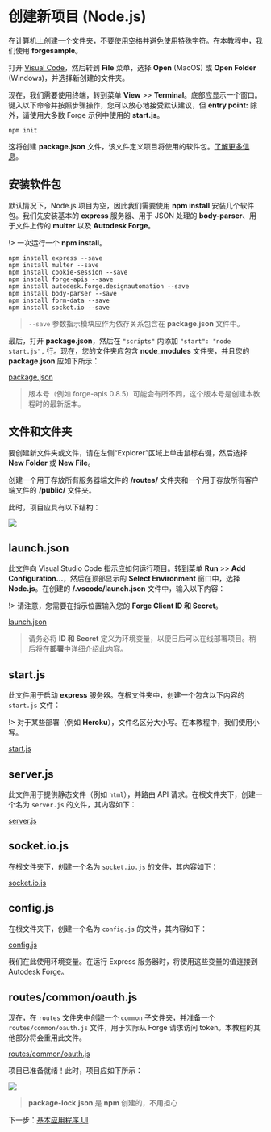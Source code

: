 # 创建新项目 (Node.js)

在计算机上创建一个文件夹，不要使用空格并避免使用特殊字符。在本教程中，我们使用 **forgesample**。

打开 [Visual Code](https://code.visualstudio.com/download)，然后转到 **File** 菜单，选择 **Open** (MacOS) 或 **Open Folder** (Windows)，并选择新创建的文件夹。 

现在，我们需要使用终端，转到菜单 **View** >> **Terminal**。底部应显示一个窗口。键入以下命令并按照步骤操作，您可以放心地接受默认建议，但 **entry point:** 除外，请使用大多数 Forge 示例中使用的 **start.js**。

```
npm init
```

这将创建 **package.json** 文件，该文件定义项目将使用的软件包。[了解更多信息](https://docs.npmjs.com/files/package.json)。

## 安装软件包

默认情况下，Node.js 项目为空，因此我们需要使用 **npm install** 安装几个软件包。我们先安装基本的 **express** 服务器、用于 JSON 处理的 **body-parser**、用于文件上传的 **multer** 以及 **Autodesk Forge**。

!> 一次运行一个 **npm install**。

```
npm install express --save
npm install multer --save
npm install cookie-session --save
npm install forge-apis --save
npm install autodesk.forge.designautomation --save
npm install body-parser --save
npm install form-data --save
npm install socket.io --save
```

> `--save` 参数指示模块应作为依存关系包含在 **package.json** 文件中。

最后，打开 **package.json**，然后在 `"scripts"` 内添加 `"start": "node start.js",` 行。现在，您的文件夹应包含 **node_modules** 文件夹，并且您的 **package.json** 应如下所示：

[package.json](_snippets/modifymodels/node/package.json ':include :type=code json')

> 版本号（例如 forge-apis 0.8.5）可能会有所不同，这个版本号是创建本教程时的最新版本。

## 文件和文件夹

要创建新文件夹或文件，请在左侧“Explorer”区域上单击鼠标右键，然后选择 **New Folder** 或 **New File**。

创建一个用于存放所有服务器端文件的 **/routes/** 文件夹和一个用于存放所有客户端文件的 **/public/** 文件夹。

此时，项目应具有以下结构：

![](_media/nodejs/vs_code_explorer_da.png) 

## launch.json

此文件向 Visual Studio Code 指示应如何运行项目。转到菜单 **Run** >> **Add Configuration...**，然后在顶部显示的 **Select Environment** 窗口中，选择 **Node.js**。在创建的 **/.vscode/launch.json** 文件中，输入以下内容：

!> 请注意，您需要在指示位置输入您的 **Forge Client ID 和 Secret**。

[launch.json](_snippets/modifymodels/node/launch.json ':include :type=code json')

> 请务必将 **ID 和 Secret** 定义为环境变量，以便日后可以在线部署项目。稍后将在**部署**中详细介绍此内容。

## start.js

此文件用于启动 **express** 服务器。在根文件夹中，创建一个包含以下内容的 `start.js` 文件：

!> 对于某些部署（例如 **Heroku**），文件名区分大小写。在本教程中，我们使用小写。

[start.js](_snippets/modifymodels/node/start.js ':include :type=code javascript')

## server.js

此文件用于提供静态文件（例如 `html`），并路由 API 请求。在根文件夹下，创建一个名为 `server.js` 的文件，其内容如下：

[server.js](_snippets/modifymodels/node/server.js ':include :type=code javascript')

## socket.io.js

在根文件夹下，创建一个名为 `socket.io.js` 的文件，其内容如下：

[socket.io.js](_snippets/modifymodels/node/socket.io.js ':include :type=code javascript')

## config.js

在根文件夹下，创建一个名为 `config.js` 的文件，其内容如下：

[config.js](_snippets/modifymodels/node/config.js ':include :type=code javascript')

我们在此使用环境变量。在运行 Express 服务器时，将使用这些变量的值连接到 Autodesk Forge。

## routes/common/oauth.js

现在，在 `routes` 文件夹中创建一个 `common` 子文件夹，并准备一个 `routes/common/oauth.js` 文件，用于实际从 Forge 请求访问 token。本教程的其他部分将会重用此文件。

[routes/common/oauth.js](_snippets/modifymodels/node/routes/common/oauth.js ':include :type=code javascript')

项目已准备就绪！此时，项目应如下所示：

![](_media/nodejs/vs_code_project_da.PNG) 

> **package-lock.json** 是 **npm** 创建的，不用担心

下一步：[基本应用程序 UI](/zh-CN/designautomation/html/README.md)
